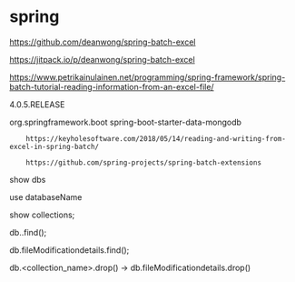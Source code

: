 # spring

https://github.com/deanwong/spring-batch-excel


https://jitpack.io/p/deanwong/spring-batch-excel

https://www.petrikainulainen.net/programming/spring-framework/spring-batch-tutorial-reading-information-from-an-excel-file/


4.0.5.RELEASE

<dependency>
			<groupId>org.springframework.boot</groupId>
			<artifactId>spring-boot-starter-data-mongodb</artifactId>
		</dependency>
		
		
		
		https://keyholesoftware.com/2018/05/14/reading-and-writing-from-excel-in-spring-batch/
		
		https://github.com/spring-projects/spring-batch-extensions
		
		
show dbs

use databaseName

show collections;


db.<collectionName>.find();

db.fileModificationdetails.find();

db.<collection_name>.drop() -> db.fileModificationdetails.drop()

